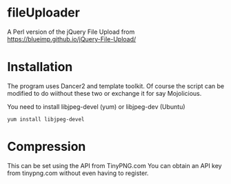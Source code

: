 # fileUploader
A Perl version of the jQuery File Upload from https://blueimp.github.io/jQuery-File-Upload/

# Installation

The program uses Dancer2 and template toolkit. Of course the script can be modified to do wiithout these two or exchange it for say Mojolicious.

You need to install libjpeg-devel (yum) or libjpeg-dev (Ubuntu)

```
yum install libjpeg-devel
```

# Compression 
This can be set using the API from TinyPNG.com  You can obtain an API key from tinypng.com without even having to register.
